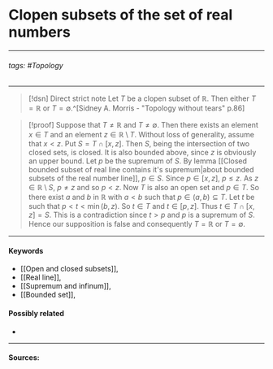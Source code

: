 # Clopen subsets of the set of real numbers
***
###### tags: #Topology 
***
>[!dsn] Direct strict note
>Let $T$ be a clopen subset of $\mathbb{R}$. Then either $T=\mathbb{R}$ or $T=\emptyset$.^[Sidney A. Morris - "Topology without tears" p.86]

>[!proof]
>Suppose that $T\ne\mathbb{R}$ and $T\ne\emptyset$. Then there exists an element $x\in T$ and an element $z\in\mathbb{R}\setminus T$. Without loss of generality, assume that $x<z$. Put $S=T\cap[x,z]$. Then $S$, being the intersection of two closed sets, is closed. It is also bounded above, since $z$ is obviously an upper bound. Let $p$ be the supremum of $S$. By lemma [[Closed bounded subset of real line contains it's supremum|about bounded subsets of the real number line]], $p\in S$. Since $p\in[x,z]$, $p\le z$. As $z\in\mathbb{R}\setminus S$, $p\ne z$ and so $p<z$.
>Now $T$ is also an open set and $p\in T$. So there exist $a$ and $b$ in $\mathbb{R}$ with $a<b$ such that $p\in(a,b)\subseteq T$. Let $t$ be such that $p<t<\min(b,z)$. So $t\in T$ and $t\in[p,z]$. Thus $t\in T\cap[x,z]=S$. This is a contradiction since $t>p$ and $p$ is a supremum of $S$. Hence our supposition is false and consequently $T=\mathbb{R}$ or $T=\emptyset$.
***
#### Keywords
- [[Open and closed subsets]],
- [[Real line]],
- [[Supremum and infinum]],
- [[Bounded set]],
#### Possibly related
- 
***
#### Sources: